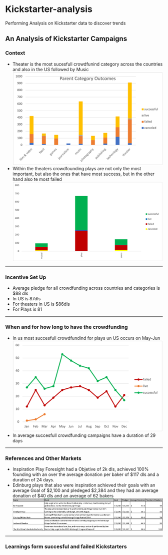 # Kickstarter-analysis
Performing Analysis on Kickstarter data to discover trends
## An Analysis of Kickstarter Campaigns
### Context
* Theater is the most sucesfull crowdfunind category across the countries and also in the US followed by Music
![All Categories in US](/ALLCATUS.png)
* Within the theaters crowdfounding plays are not only the most important, but also the ones that have most success, but in the other hand also te most failed
![Theaters detail in US](/US_TSUBCAT.png)
---
### Incentive Set Up
* Average pledge for all crowdfunding across countries and categories is $88 dls
* In US is 87dls
* For theaters in US is $86dls
* For Plays is 81
---
### When and for how long to have the crowdfunding
* In us most succesfull crowdfundind for plays un US occurs on May-Jun
![Monthy US Trend](MONTHSUS.png)
* In average succesfull crowdfunding campaigns have a duration of 29 days
---
### References and Other Markets
* Inspiration Play Foresight had a Objetive of 2k dls, achieved 100% founding with an over the average donation per baker of $117 dls and a duration of 24 days.
* Edinburg plays that also were inspiration achieved their goals with an average Goal of $2,100 and pledeged $2,384 and they had an average donation of $40 dls and an average of 62 bakers
![Monthy US Trend](/Screen%20Shot%202022-03-23%20at%2022.45.17.png)
---
### Learnings form succesful and failed Kickstarters
